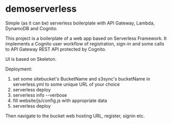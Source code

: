 # demoserverless
Simple (as it can be) serverless boilerplate with API Gateway, Lambda, DynamoDB and Cognito.

This project is a boilerplate of a web app based on Serverless Framework. It implements a Cognito user workflow of registration, sign-in and some calls to API Gateway REST API protected by Cognito.

UI is based on Skeleton.

Deployment:

1) set some sitebucket's BucketName and s3sync's bucketName in serverless.yml to some unique URL of your choice
2) serverless deploy
3) serverless info --verbose
4) fill website/js/config.js with appropriate data
5) serverless deploy

Then navigate to the bucket web hosting URL, register, signin etc.
